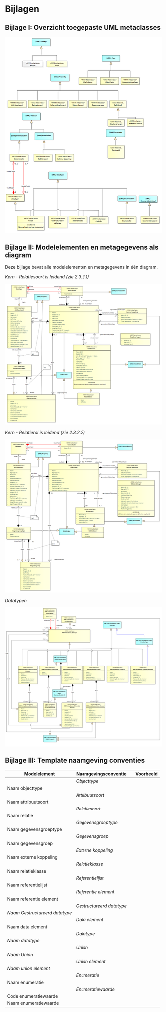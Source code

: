Bijlagen
========

Bijlage I: Overzicht toegepaste UML metaclasses
-----------------------------------------------

![](media/ae71a9abaacb1c50f1d25065f10668bd.png)

Bijlage II: Modelelementen en metagegevens als diagram
------------------------------------------------------

Deze bijlage bevat alle modelelementen en metagegevens in één diagram.

*Kern - Relatiesoort is leidend (zie 2.3.2.1)*

![](media/3e87a2ea83fc484f3dd9f9c194a4048d.png)

*Kern - Relatierol is leidend (zie 2.3.2.2)*

![](media/b8f565ae66f02874449ea0f2e2b6a52d.png)

*Datatypen*

![](media/ff1882c3ee36f2f4b7c634c951825856.png)

Bijlage III: Template naamgeving conventies
-------------------------------------------

| **Modelelement**               | **Naamgevingsconventie**  |   | **Voorbeeld** |
|--------------------------------|---------------------------|---|---------------|
|                                | *Objecttype*              |   |               |
| Naam objecttype                |                           |   |               |
|                                | *Attribuutsoort*          |   |               |
| Naam attribuutsoort            |                           |   |               |
|                                | *Relatiesoort*            |   |               |
| Naam relatie                   |                           |   |               |
|                                | *Gegevensgroeptype*       |   |               |
| Naam gegevensgroeptype         |                           |   |               |
|                                | *Gegevensgroep*           |   |               |
| Naam gegevensgroep             |                           |   |               |
|                                | *Externe koppeling*       |   |               |
| Naam externe koppeling         |                           |   |               |
|                                | *Relatieklasse*           |   |               |
| Naam relatieklasse             |                           |   |               |
|                                | *Referentielijst*         |   |               |
| Naam referentielijst           |                           |   |               |
|                                | *Referentie elemen*t      |   |               |
| Naam referentie element        |                           |   |               |
|                                | *Gestructureerd datatype* |   |               |
| *Naam Gestructureerd datatype* |                           |   |               |
|                                | *Data element*            |   |               |
| Naam data element              |                           |   |               |
|                                | *Datatype*                |   |               |
| *Naam datatype*                |                           |   |               |
|                                | *Union*                   |   |               |
| *Naam Union*                   |                           |   |               |
|                                | *Union element*           |   |               |
| *Naam union element*           |                           |   |               |
|                                | *Enumeratie*              |   |               |
| Naam enumeratie                |                           |   |               |
|                                | *Enumeratiewaarde*        |   |               |
| Code enumeratiewaarde          |                           |   |               |
| Naam enumeratiewaarde          |                           |   |               |
